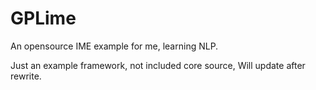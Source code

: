 # GPLime
An opensource IME example for me, learning NLP.

Just an example framework, not included core source, 
Will update after rewrite.

